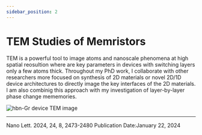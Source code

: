 ```yaml
---
sidebar_position: 2
---
```


# TEM Studies of Memristors

TEM is a powerful tool to image atoms and nanoscale phenomena at high spatial reosultion where are key parameters in devices with switching layers only a few atoms thick. Throughout my PhD work, I collaborate with other researchers more focused on synthesis of 2D materials or novel 2D/1D device architectures to directly image the key interfaces of the 2D materials. I am also combinig this approach with my investigation of layer-by-layer phase change mememories.

![hbn-Gr device TEM image ](@site/static/img/research/hbnGR.jpeg)


---
Nano Lett. 2024, 24, 8, 2473-2480 Publication Date:January 22, 2024